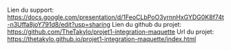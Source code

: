Lien du support: https://docs.google.com/presentation/d/1FeoCLbPoO3yrnnHxGYDG0K8f74t-n3Uffa8joY791d8/edit?usp=sharing
Lien du github du projet: https://github.com/TheTakylo/projet1-integration-maquette
Url du projet: https://thetakylo.github.io/projet1-integration-maquette/index.html